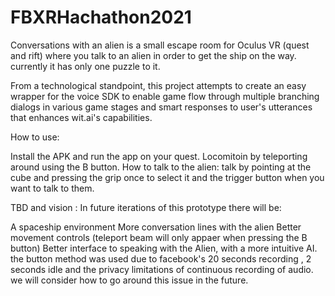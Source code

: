 # FBXRHachathon2021

Conversations with an alien is a small escape room for Oculus VR (quest and rift) where you talk to an alien in order to get the ship on the way. 
currently it has only one puzzle to it.

From a technological standpoint, this project attempts to create an easy wrapper for the voice SDK to enable game flow through multiple branching dialogs in various game stages and smart responses to user's utterances that enhances wit.ai's capabilities.


How to use:

Install the APK and run the app on your quest. 
Locomitoin by teleporting around using the B button.
How to talk to the alien: talk by pointing at the cube and pressing the grip once to select it and the trigger button when you want to talk to them.


TBD and vision : In future iterations of this prototype there will be:

A spaceship environment
More conversation lines with the alien
Better movement controls (teleport beam will only appaer when pressing the B button)
Better interface to speaking with the Alien, with a more intuitive AI. the button method was used due to facebook's 20 seconds recording , 2 seconds idle and the privacy limitations of continuous recording of audio. we will consider how to go around this issue in the future.
